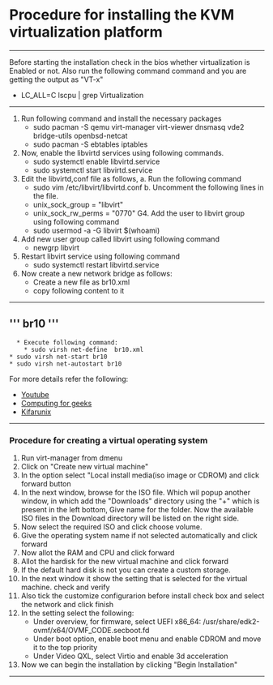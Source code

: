 # Procedure for installing the KVM virtualization platform

---
Before starting the installation check in the bios whether virtualization is Enabled or not.
Also run the following command command and you are getting the output as "VT-x"
   * LC_ALL=C lscpu | grep Virtualization
---

1. Run following command and install the necessary packages
     * sudo pacman -S qemu virt-manager virt-viewer dnsmasq vde2 bridge-utils openbsd-netcat
     * sudo pacman -S ebtables iptables
2. Now, enable the libvirtd services using following commands.
     * sudo systemctl enable libvirtd.service
     * sudo systemctl start libvirtd.service
3. Edit the libvirtd,conf file as follows,
   a. Run the following command
      * sudo vim /etc/libvirt/libvirtd.conf
   b. Uncomment the following lines in the file.
      * unix_sock_group = "libvirt"
      * unix_sock_rw_perms = "0770"
G4. Add the user to libvirt group using following command
      * sudo usermod -a -G libvirt $(whoami)
1. Add new user group called libvirt using following command
      * newgrp libvirt
2. Restart libvirt service using following command
      * sudo systemctl restart libvirtd.service
3. Now create a new network bridge as follows:
      * Create a new file as br10.xml
      * copy following content to it
---
'''
<network>
	<name>br10</name>
		<forward mode='nat'>
			<nat>
				<port start='1024' end='65535'/>
			</nat>
		</forward>
	<bridge name='br10' stp='on' delay='0'/>
	<ip address='192.168.30.1' netmask='255.255.255.0'>
	<dhcp>
		<range start='192.168.30.50' end='192.168.30.200'/>
	</dhcp>
	</ip>
</network>
'''
---
      * Execute following command:
        * sudo virsh net-define  br10.xml
	* sudo virsh net-start br10
	* sudo virsh net-autostart br10

For more details refer the following:
  * [Youtube](https://www.youtube.com/watch?v=t-VpMbWzPZI "Youtube")
  * [Computing for geeks](https://computingforgeeks.com/complete-installation-of-kvmqemu-and-virt-manager-on-arch-linux-and-manjaro/ "Computing for geeks")
  * [Kifarunix](https://kifarunix.com/how-to-fix-qemu-kvm-not-connected-error-on-ubuntu-20-04/ "Kifarunix")
---

### Procedure for creating a virtual operating system
1. Run virt-manager from dmenu
2. Click on "Create new virtual machine"
3. In the option select "Local install media(iso image or CDROM) and click forward button
4. In the next window, browse for the ISO file. Which wil popup another window,
   in which add the "Downloads" directory using the "+" which is present in the left bottom, Give name for the folder.
   Now the available ISO files in the Download directory will be listed on the right side.
5. Now select the required ISO and click choose volume.
6. Give the operating system name if not selected automatically and click forward
7. Now allot the RAM and CPU and click forward
8. Allot the hardisk for the new virtual machine and click forward
9. If the default hard disk is not you can create a custom storage.
10. In the next window it show the setting that is selected for the virtual machine. check and verify
11. Also tick the customize configurarion before install check box and select the network and click finish
12. In the setting select the following:
	* Under overview, for firmware, select UEFI x86_64: /usr/share/edk2-ovmf/x64/OVMF_CODE.secboot.fd
	* Under boot option, enable boot menu and enable CDROM and move it to the top priority
	* Under Video QXL, select Virtio and enable 3d acceleration
13. Now we can begin the installation by clicking "Begin Installation"
---
